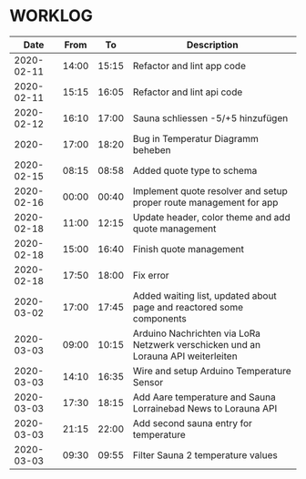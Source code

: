 # WORKLOG

| Date | From | To | Description |
| - | - | - | - |
| 2020-02-11 | 14:00 | 15:15 | Refactor and lint app code |
| 2020-02-11 | 15:15 | 16:05 | Refactor and lint api code |
| 2020-02-12 | 16:10 | 17:00 | Sauna schliessen -5/+5 hinzufügen |
| 2020- | 17:00 | 18:20 | Bug in Temperatur Diagramm beheben |
| 2020-02-15 | 08:15 | 08:58 | Added quote type to schema |
| 2020-02-16 | 00:00 | 00:40 | Implement quote resolver and setup proper route management for app |
| 2020-02-18 | 11:00 | 12:15 | Update header, color theme and add quote management |
| 2020-02-18 | 15:00 | 16:40 | Finish quote management |
| 2020-02-18 | 17:50 | 18:00 | Fix error |
| 2020-03-02 | 17:00 | 17:45 | Added waiting list, updated about page and reactored some components |
| 2020-03-03 | 09:00 | 10:15 | Arduino Nachrichten via LoRa Netzwerk verschicken und an Lorauna API weiterleiten |
| 2020-03-03 | 14:10 | 16:35 | Wire and setup Arduino Temperature Sensor |
| 2020-03-03 | 17:30 | 18:15 | Add Aare temperature and Sauna Lorrainebad News to Lorauna API |
| 2020-03-03 | 21:15 | 22:00 | Add second sauna entry for temperature |
| 2020-03-03 | 09:30 | 09:55 | Filter Sauna 2 temperature values |